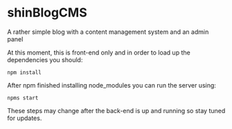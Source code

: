 # shinBlogCMS
A rather simple blog with a content management system and an admin panel

At this moment, this is front-end only and in order to load up the dependencies you should:

```
npm install

```

After npm finished installing node_modules you can run the server using:

```
npms start

```

These steps may change after the back-end is up and running so stay tuned for updates.
